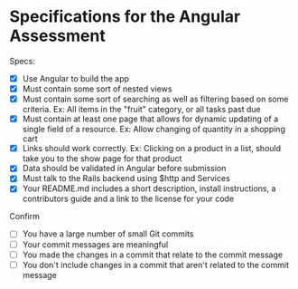# Specifications for the Angular Assessment


Specs:
- [x] Use Angular to build the app
- [x] Must contain some sort of nested views
- [x] Must contain some sort of searching as well as filtering based on some criteria. Ex: All items in the "fruit" category, or all tasks past due
- [X] Must contain at least one page that allows for dynamic updating of a single field of a resource. Ex: Allow changing of quantity in a shopping cart
- [X] Links should work correctly. Ex: Clicking on a product in a list, should take you to the show page for that product
- [X] Data should be validated in Angular before submission
- [X] Must talk to the Rails backend using $http and Services
- [X] Your README.md includes a short description, install instructions, a contributors guide and a link to the license for your code

Confirm
- [ ] You have a large number of small Git commits
- [ ] Your commit messages are meaningful
- [ ] You made the changes in a commit that relate to the commit message
- [ ] You don't include changes in a commit that aren't related to the commit message
